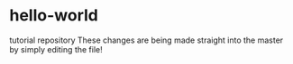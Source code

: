 # hello-world
tutorial repository
These changes are being made straight into the master by simply editing the file!
